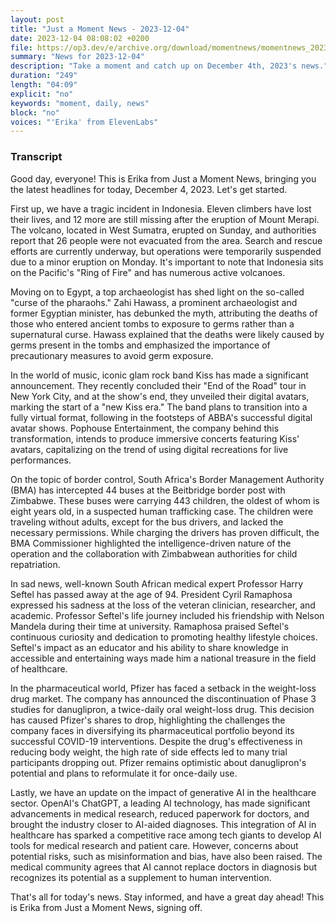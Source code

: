 ```yaml
---
layout: post
title: "Just a Moment News - 2023-12-04"
date: 2023-12-04 08:08:02 +0200
file: https://op3.dev/e/archive.org/download/momentnews/momentnews_2023-12-04.mp3
summary: "News for 2023-12-04"
description: "Take a moment and catch up on December 4th, 2023's news."
duration: "249"
length: "04:09"
explicit: "no"
keywords: "moment, daily, news"
block: "no"
voices: "'Erika' from ElevenLabs"
---
```


### Transcript

Good day, everyone! This is Erika from Just a Moment News, bringing you the latest headlines for today, December 4, 2023. Let's get started.

First up, we have a tragic incident in Indonesia. Eleven climbers have lost their lives, and 12 more are still missing after the eruption of Mount Merapi. The volcano, located in West Sumatra, erupted on Sunday, and authorities report that 26 people were not evacuated from the area. Search and rescue efforts are currently underway, but operations were temporarily suspended due to a minor eruption on Monday. It's important to note that Indonesia sits on the Pacific's "Ring of Fire" and has numerous active volcanoes.

Moving on to Egypt, a top archaeologist has shed light on the so-called "curse of the pharaohs." Zahi Hawass, a prominent archaeologist and former Egyptian minister, has debunked the myth, attributing the deaths of those who entered ancient tombs to exposure to germs rather than a supernatural curse. Hawass explained that the deaths were likely caused by germs present in the tombs and emphasized the importance of precautionary measures to avoid germ exposure.

In the world of music, iconic glam rock band Kiss has made a significant announcement. They recently concluded their "End of the Road" tour in New York City, and at the show's end, they unveiled their digital avatars, marking the start of a "new Kiss era." The band plans to transition into a fully virtual format, following in the footsteps of ABBA's successful digital avatar shows. Pophouse Entertainment, the company behind this transformation, intends to produce immersive concerts featuring Kiss' avatars, capitalizing on the trend of using digital recreations for live performances.

On the topic of border control, South Africa's Border Management Authority (BMA) has intercepted 44 buses at the Beitbridge border post with Zimbabwe. These buses were carrying 443 children, the oldest of whom is eight years old, in a suspected human trafficking case. The children were traveling without adults, except for the bus drivers, and lacked the necessary permissions. While charging the drivers has proven difficult, the BMA Commissioner highlighted the intelligence-driven nature of the operation and the collaboration with Zimbabwean authorities for child repatriation.

In sad news, well-known South African medical expert Professor Harry Seftel has passed away at the age of 94. President Cyril Ramaphosa expressed his sadness at the loss of the veteran clinician, researcher, and academic. Professor Seftel's life journey included his friendship with Nelson Mandela during their time at university. Ramaphosa praised Seftel's continuous curiosity and dedication to promoting healthy lifestyle choices. Seftel's impact as an educator and his ability to share knowledge in accessible and entertaining ways made him a national treasure in the field of healthcare.

In the pharmaceutical world, Pfizer has faced a setback in the weight-loss drug market. The company has announced the discontinuation of Phase 3 studies for danuglipron, a twice-daily oral weight-loss drug. This decision has caused Pfizer's shares to drop, highlighting the challenges the company faces in diversifying its pharmaceutical portfolio beyond its successful COVID-19 interventions. Despite the drug's effectiveness in reducing body weight, the high rate of side effects led to many trial participants dropping out. Pfizer remains optimistic about danuglipron's potential and plans to reformulate it for once-daily use.

Lastly, we have an update on the impact of generative AI in the healthcare sector. OpenAI's ChatGPT, a leading AI technology, has made significant advancements in medical research, reduced paperwork for doctors, and brought the industry closer to AI-aided diagnoses. This integration of AI in healthcare has sparked a competitive race among tech giants to develop AI tools for medical research and patient care. However, concerns about potential risks, such as misinformation and bias, have also been raised. The medical community agrees that AI cannot replace doctors in diagnosis but recognizes its potential as a supplement to human intervention.

That's all for today's news. Stay informed, and have a great day ahead! This is Erika from Just a Moment News, signing off.

